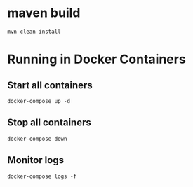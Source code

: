 # maven build
````
mvn clean install
````
# Running in Docker Containers
## Start all containers
````
docker-compose up -d
````

## Stop all containers
````
docker-compose down
````

## Monitor logs
````
docker-compose logs -f
````